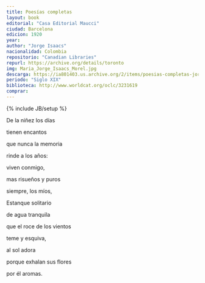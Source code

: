 ```yaml
---
title: Poesías completas
layout: book
editorial: "Casa Editorial Maucci"
ciudad: Barcelona
edicion: 1920
year: 
author: "Jorge Isaacs"
nacionalidad: Colombia
repositorio: "Canadian Libraries"
repurl: https://archive.org/details/toronto
img: Maria_Jorge_Isaacs_Morel.jpg
descarga: https://ia801403.us.archive.org/2/items/poesias-completas-jorge-isaacs/Poesias%20completas%20-%20Jorge%20Isaacs.pdf
periodo: "Siglo XIX"
biblioteca: http://www.worldcat.org/oclc/3231619
comprar: 
---
```

{% include JB/setup %}
 
De la niñez los días
 
tienen encantos
 
que nunca la memoria
 
rinde a los años:
 
viven conmigo,
 
mas risueños y puros
 
siempre, los míos,
 
Estanque solitario
 
de agua tranquila
 
que el roce de los vientos
 
teme y esquiva,
 
al sol adora
 
porque exhalan sus flores
 
por él aromas.
